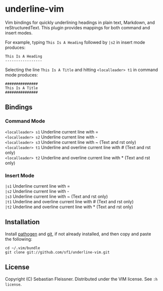 underline-vim
=============

Vim bindings for quickly underlining headings in plain text, Markdown, and reStructuredText. This plugin provides mappings for both command and insert modes.

For example, typing `This Is A Heading` followed by `|s2` in insert mode produces:

    This Is A Heading
    -----------------

Selecting the line `This Is A Title` and hitting `<localleader> t1` in command mode produces:

    ###############
    This Is A Title
    ###############

Bindings
--------

### Command Mode

`<localleader> s1` Underline current line with =  
`<localleader> s2` Underline current line with -  
`<localleader> s3` Underline current line with ~ (Text and rst only)  
`<localleader> t1` Underline and overline current line with # (Text and rst only)  
`<localleader> t2` Underline and overline current line with * (Text and rst only)

### Insert Mode

`|s1` Underline current line with =  
`|s2` Underline current line with -  
`|s3` Underline current line with ~ (Text and rst only)  
`|t1` Underline and overline current line with # (Text and rst only)  
`|t2` Underline and overline current line with * (Text and rst only)  

Installation
------------

Install [pathogen](https://github.com/tpope/vim-pathogen) and [git](http://git-scm.com/), if not already installed, and then copy and paste the following:

    cd ~/.vim/bundle  
    git clone git://github.com/sf1/underline-vim.git

License
-------

Copyright (C) Sebastian Fleissner. Distributed under the VIM license. See `:h license`.
